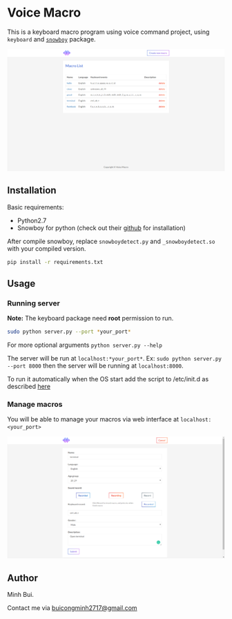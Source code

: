 # Voice Macro
This is a keyboard macro program using voice command project, using `keyboard` and [`snowboy`](https://snowboy.kitt.ai/) package.

![home_page](screenshots/home.png)

## Installation
Basic requirements:
- Python2.7
- Snowboy for python (check out their [github](https://github.com/kitt-ai/snowboy) for installation)

After compile snowboy, replace `snowboydetect.py` and `_snowboydetect.so` with your compiled version.

```bash
pip install -r requirements.txt
```

## Usage

### Running server
**Note:** The keyboard package need **root** permission to run.
```bash
sudo python server.py --port *your_port*
```
For more optional arguments `python server.py --help`

The server will be run at `localhost:*your_port*`. Ex: `sudo python server.py --port 8000` then the server will be running at `localhost:8000`.

To run it automatically when the OS start add the script to /etc/init.d as described [here](https://askubuntu.com/questions/290099/how-to-run-a-script-during-boot-as-root)

### Manage macros
You will be able to manage your macros via web interface at `localhost:<your_port>`

![form_page](screenshots/form.png)

## Author
Minh Bui.

Contact me via buicongminh2717@gmail.com



